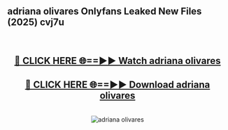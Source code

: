 <h2>adriana olivares Onlyfans Leaked New Files (2025) cvj7u</h2>
<br>
<div align="center">
<h2><a href="https://mediafiles.top/adriana_olivares&ref=git" rel="nofollow">🔴 CLICK HERE 🌐==►► Watch adriana olivares</a></h2>
<h2><a href="https://mediafiles.top/adriana_olivares&ref=git" rel="nofollow">🔴 CLICK HERE 🌐==►► Download adriana olivares</a></h2>
<br>
<a href="https://mediafiles.top/adriana_olivares&ref=git" rel="nofollow" data-target="animated-image.originalLink"><img src="https://i.ibb.co.com/xMMVF88/686577567.gif" alt="adriana olivares" style="max-width: 100%; display: inline-block;" data-target="animated-image.originalImage"></a>
</div>
<br>
<br>